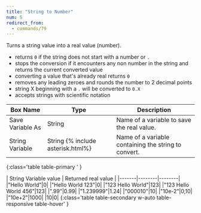```yaml
---
title: "String to Number"
num: 5
redirect_from:
  - commands/79
---
```


Turns a string value into a real value (number).     
- returns `0` if the string does not start with a number or `.` 
- stops the conversion if it encounters any non number in the string and returns the current converted value 
- converting a value that's already real returns `0`
- removes any leading zeroes and rounds the number to 2 decimal points
- string X beginning with a `.` will be converted to `0.X`
- accepts strings with scientific notation

| Box Name | Type | Description | 
|-------|--------|--------|
| Save Variable As | String | Name of a variable to save the real value. |
| String Variable | String {% include asterisk.html%} | Name of a variable containing the string to convert. |
{:class='table table-primary ' }

| String Variable value | Returned real value | 
|-------|--------|--------|
|"Hello World"|0|
|"Hello World 123"|0|
|"123 Hello World"|123|
|"123 Hello World 456"|123|
|".99"|0.99|
|"1.239999"|1.24|
|"000010"|10|
|"10e-2"|0,10|
|"10e+2"|1000|
|10|0|
{:class='table table-secondary w-auto table-responsive table-hover' }









